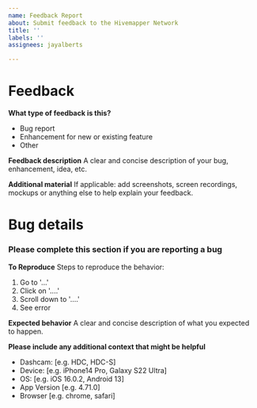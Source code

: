 ```yaml
---
name: Feedback Report
about: Submit feedback to the Hivemapper Network
title: ''
labels: ''
assignees: jayalberts

---
```


# Feedback
**What type of feedback is this?**
- Bug report
- Enhancement for new or existing feature
- Other

**Feedback description**
A clear and concise description of your bug, enhancement, idea, etc.

**Additional material**
If applicable: add screenshots, screen recordings, mockups or anything else to help explain your feedback.

# Bug details
### Please complete this section if you are reporting a bug

**To Reproduce**
Steps to reproduce the behavior:
1. Go to '...'
2. Click on '....'
3. Scroll down to '....'
4. See error

**Expected behavior**
A clear and concise description of what you expected to happen.

**Please include any additional context that might be helpful**
- Dashcam: [e.g. HDC, HDC-S]
- Device: [e.g. iPhone14 Pro, Galaxy S22 Ultra]
- OS: [e.g. iOS 16.0.2, Android 13]
- App Version [e.g. 4.71.0]
- Browser [e.g. chrome, safari]

